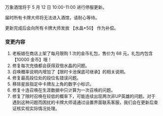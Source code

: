 万象酒馆将于 5 月 12 日 10:00-11:00 进行停服更新。 

届时所有卡牌大师将无法进入酒馆，请耐心等待。 

更新完成后会向所有卡牌大师发放 【水晶*50】 作为补偿。 

### 变更内容

1. 老板娘在商店上架了每月限购 1 次的金币礼包，售价为 68 元，礼包内包含【10000 金币】哦！ 
2. 修复每次充值都会获得双倍水晶的问题。
3. 召唤概率说明内增加了【限时卡池保底可继承】的相关说明。 
4. 修复最高段位处的段位名错误问题。 
5. 移除星辰指定中卡牌左上角的数字小标识。 
6. 修复十连召唤在生涯数据中只计算为一次召唤的问题。 
7. 修复了限时召唤在较低的概率下，可能连续出现两次非UP英雄的问题。对于遇到这种问题而困扰的卡牌大师请通过设置界面联系客服，我们会在更新后查证核实视实际情况处理。
